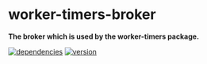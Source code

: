 # worker-timers-broker

**The broker which is used by the worker-timers package.**

[![dependencies](https://img.shields.io/david/chrisguttandin/worker-timers-broker.svg?style=flat-square)](https://github.com/chrisguttandin/worker-timers-broker/network/dependencies)
[![version](https://img.shields.io/npm/v/worker-timers-broker.svg?style=flat-square)](https://www.npmjs.com/package/worker-timers-broker)
